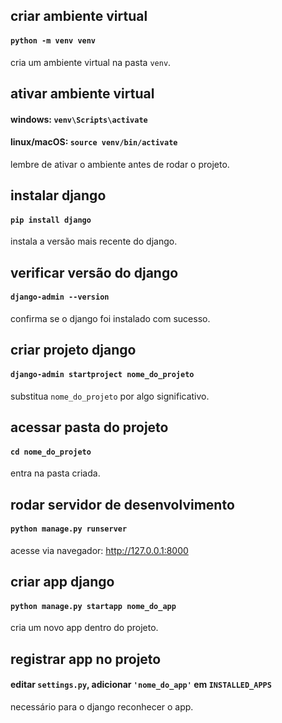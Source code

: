 ## criar ambiente virtual  
#### `python -m venv venv`  
cria um ambiente virtual na pasta `venv`.

## ativar ambiente virtual  
#### windows: `venv\Scripts\activate`  
#### linux/macOS: `source venv/bin/activate`  
lembre de ativar o ambiente antes de rodar o projeto.

## instalar django  
#### `pip install django`  
instala a versão mais recente do django.

## verificar versão do django  
#### `django-admin --version`  
confirma se o django foi instalado com sucesso.

## criar projeto django  
#### `django-admin startproject nome_do_projeto`  
substitua `nome_do_projeto` por algo significativo.

## acessar pasta do projeto  
#### `cd nome_do_projeto`  
entra na pasta criada.

## rodar servidor de desenvolvimento  
#### `python manage.py runserver`  
acesse via navegador: http://127.0.0.1:8000

## criar app django  
#### `python manage.py startapp nome_do_app`  
cria um novo app dentro do projeto.

## registrar app no projeto  
#### editar `settings.py`, adicionar `'nome_do_app'` em `INSTALLED_APPS`  
necessário para o django reconhecer o app.
